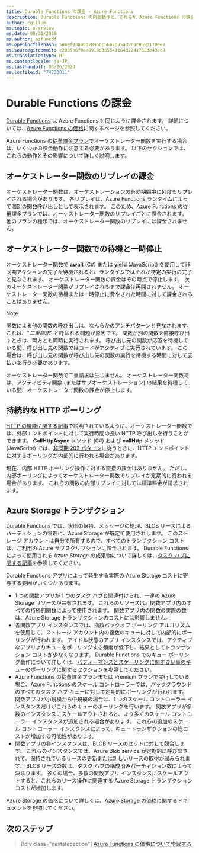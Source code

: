 ```yaml
---
title: Durable Functions の課金 - Azure Functions
description: Durable Functions の内部動作と、それらが Azure Functions の課金に与える影響について説明します。
author: cgillum
ms.topic: overview
ms.date: 08/31/2019
ms.author: azfuncdf
ms.openlocfilehash: 504ef93a0002895bc5662d95ad269c8593170ee2
ms.sourcegitcommit: c2065e6f0ee0919d36554116432241760de43ec8
ms.translationtype: HT
ms.contentlocale: ja-JP
ms.lasthandoff: 03/26/2020
ms.locfileid: "74233011"
---
```

# <a name="durable-functions-billing"></a>Durable Functions の課金

[Durable Functions](durable-functions-overview.md) は Azure Functions と同じように課金されます。 詳細については、[Azure Functions の価格](https://azure.microsoft.com/pricing/details/functions/)に関するページを参照してください。

Azure Functions の[従量課金プラン](../functions-scale.md#consumption-plan)でオーケストレーター関数を実行する場合は、いくつかの課金動作に注意する必要があります。 以下のセクションでは、これらの動作とその影響について詳しく説明します。

## <a name="orchestrator-function-replay-billing"></a>オーケストレーター関数のリプレイの課金

[オーケストレーター関数](durable-functions-orchestrations.md)は、オーケストレーションの有効期間中に何度もリプレイされる場合があります。 各リプレイは、Azure Functions ランタイムによって個別の関数呼び出しとして表示されます。 このため、Azure Functions の従量課金プランでは、オーケストレーター関数のリプレイごとに課金されます。 他のプランの種類では、オーケストレーター関数のリプレイには課金されません。

## <a name="awaiting-and-yielding-in-orchestrator-functions"></a>オーケストレーター関数での待機と一時停止

オーケストレーター関数で **await** (C#) または **yield** (JavaScript) を使用して非同期アクションの完了が待機されると、ランタイムではそれが特定の実行の完了と見なされます。 オーケストレーター関数の課金はその時点で停止します。 次のオーケストレーター関数がリプレイされるまで課金は再開されません。 オーケストレーター関数の待機または一時停止に費やされた時間に対して課金されることはありません。

> [!NOTE]
> 関数による他の関数の呼び出しは、なんらかのアンチパターンと見なされます。 これは、"_二重請求_" と呼ばれる問題が原因です。 関数が別の関数を直接呼び出すときは、両方とも同時に実行されます。 呼び出し元の関数が応答を待機している間、呼び出し先の関数ではコードがアクティブに実行されています。 この場合は、呼び出し元の関数が呼び出し先の関数の実行を待機する時間に対して支払いを行う必要があります。
>
> オーケストレーター関数で二重請求は生じません。 オーケストレーター関数では、アクティビティ関数 (またはサブオーケストレーション) の結果を待機している間、オーケストレーター関数の課金が停止します。

## <a name="durable-http-polling"></a>持続的な HTTP ポーリング

[HTTP の機能に関する記事](durable-functions-http-features.md)で説明されているように、オーケストレーター関数では、外部エンドポイントに対して実行時間の長い HTTP 呼び出しを行うことができます。 **CallHttpAsync** メソッド (C#) および **callHttp** メソッド (JavaScript) では、[非同期 202 パターン](durable-functions-http-features.md#http-202-handling)に従うときに、HTTP エンドポイントに対するポーリングが内部的に行われる場合があります。

現在、内部 HTTP ポーリング操作に対する直接の課金はありません。 ただし、内部ポーリングによってオーケストレーター関数でリプレイが定期的に行われる場合があります。 これらの関数の内部リプレイに対しては標準料金が請求されます。

## <a name="azure-storage-transactions"></a>Azure Storage トランザクション

Durable Functions では、状態の保持、メッセージの処理、BLOB リースによるパーティションの管理に、Azure Storage が既定で使用されします。 このストレージ アカウントは自分で所有するので、すべてのトランザクション コストは、ご利用の Azure サブスクリプションに課金されます。 Durable Functions によって使用される Azure Storage の成果物について詳しくは、[タスク ハブに関する記事](durable-functions-task-hubs.md)を参照してください。

Durable Functions アプリによって発生する実際の Azure Storage コストに寄与する要因がいくつかあります。

* 1 つの関数アプリが 1 つのタスク ハブと関連付けられ、一連の Azure Storage リソースが共有されます。 これらのリソースは、関数アプリ内のすべての持続的関数によって使用されます。 関数アプリ内の関数の実際の数は、Azure Storage トランザクションのコストには影響しません。
* 各関数アプリ インスタンスでは、指数バックオフ ポーリング アルゴリズムを使用して、ストレージ アカウント内の複数のキューに対して内部的にポーリングが行われます。 アイドル状態のアプリ インスタンスでは、アクティブなアプリよりキューをポーリングする頻度が低下し、結果としてトランザクション コストが少なくなります。 Durable Functions でのキュー ポーリング動作について詳しくは、[パフォーマンスとスケーリングに関する記事のキューのポーリングに関するセクション](durable-functions-perf-and-scale.md#queue-polling)を参照してください。
* Azure Functions の従量課金プランまたは Premium プランで実行している場合、[Azure Functions のスケール コントローラー](../functions-scale.md#how-the-consumption-and-premium-plans-work)では、バックグラウンドのすべてのタスク ハブ キューに対して定期的にポーリングが行われます。 関数アプリが小規模から中規模の場合は、1 つのスケール コントローラー インスタンスだけがこれらのキューのポーリングを行います。 関数アプリが多数のインスタンスにスケールアウトされると、より多くのスケール コントローラー インスタンスが追加される場合があります。 これらの追加のスケール コントローラー インスタンスによって、キュートランザクションの総コストが増加する可能性があります。
* 関数アプリの各インスタンスは、BLOB リースのセットに対して競合します。 これらのインスタンスでは、Azure Blob service が定期的に呼び出されて、保持されているリースの更新または新しいリースの取得が試みられます。 BLOB リースの数は、タスク ハブの構成済みパーティション数によって決まります。 多くの場合、多数の関数アプリ インスタンスにスケールアウトすると、これらのリース操作に関連する Azure Storage トランザクション コストが増加します。

Azure Storage の価格について詳しくは、[Azure Storage の価格](https://azure.microsoft.com/pricing/details/storage/)に関するドキュメントを参照してください。 

## <a name="next-steps"></a>次のステップ

> [!div class="nextstepaction"]
> [Azure Functions の価格について学習する](https://azure.microsoft.com/pricing/details/functions/)
